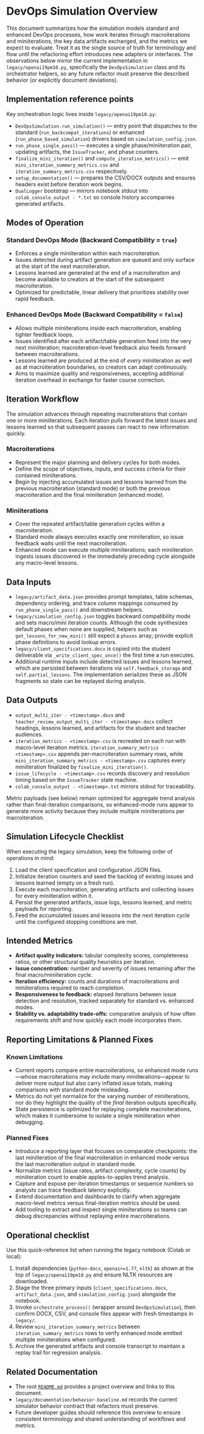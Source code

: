 # DevOps Simulation Overview

This document summarizes how the simulation models standard and enhanced DevOps
processes, how work iterates through macroiterations and miniiterations, the
key data artifacts exchanged, and the metrics we expect to evaluate. Treat it
as the single source of truth for terminology and flow until the refactoring
effort introduces new adapters or interfaces. The observations below mirror the
current implementation in `legacy/openai19pm10.py`, specifically the
`DevOpsSimulation` class and its orchestrator helpers, so any future refactor
must preserve the described behavior (or explicitly document deviations).

## Implementation reference points

Key orchestration logic lives inside `legacy/openai19pm10.py`:

- `DevOpsSimulation.run_simulation()` — entry point that dispatches to the
  standard (`run_backcompat_iterations`) or enhanced
  (`run_phase_based_simulation`) drivers based on `simulation_config.json`.
- `run_phase_single_pass()` — executes a single phase/miniiteration pair,
  updating artifacts, the `IssueTracker`, and phase counters.
- `finalize_mini_iteration()` and `compute_iteration_metrics()` — emit
  `mini_iteration_summary_metrics.csv` and `iteration_summary_metrics.csv`
  respectively.
- `setup_documentation()` — prepares the CSV/DOCX outputs and ensures headers
  exist before iteration work begins.
- `DualLogger` bootstrap — mirrors notebook stdout into
  `colab_console_output - *.txt` so console history accompanies generated
  artifacts.

## Modes of Operation

### Standard DevOps Mode (Backward Compatibility = `true`)

- Enforces a single miniiteration within each macroiteration.
- Issues detected during artifact generation are queued and only surface at the
  start of the next macroiteration.
- Lessons learned are generated at the end of a macroiteration and become
  available to creators at the start of the subsequent macroiteration.
- Optimized for predictable, linear delivery that prioritizes stability over
  rapid feedback.

### Enhanced DevOps Mode (Backward Compatibility = `false`)

- Allows multiple miniiterations inside each macroiteration, enabling tighter
  feedback loops.
- Issues identified after each artifact/table generation feed into the very
  next miniiteration; macroiteration-level feedback also feeds forward between
  macroiterations.
- Lessons learned are produced at the end of *every* miniiteration as well as at
  macroiteration boundaries, so creators can adapt continuously.
- Aims to maximize quality and responsiveness, accepting additional iteration
  overhead in exchange for faster course correction.

## Iteration Workflow

The simulation advances through repeating macroiterations that contain one or
more miniiterations. Each iteration pulls forward the latest issues and lessons
learned so that subsequent passes can react to new information quickly.

### Macroiterations

- Represent the major planning and delivery cycles for both modes.
- Define the scope of objectives, inputs, and success criteria for their
  contained miniiterations.
- Begin by injecting accumulated issues and lessons learned from the previous
  macroiteration (standard mode) or both the previous macroiteration and the
  final miniiteration (enhanced mode).

### Miniiterations

- Cover the repeated artifact/table generation cycles within a macroiteration.
- Standard mode always executes exactly one miniiteration, so issue feedback
  waits until the next macroiteration.
- Enhanced mode can execute multiple miniiterations; each miniiteration ingests
  issues discovered in the immediately preceding cycle alongside any macro-level
  lessons.

## Data Inputs

- `legacy/artifact_data.json` provides prompt templates, table schemas,
  dependency ordering, and trace column mappings consumed by
  `run_phase_single_pass()` and downstream helpers.
- `legacy/simulation_config.json` toggles backward compatibility mode and sets
  macro/mini iteration counts. Although the code synthesizes default phases when
  none are supplied, helpers such as `get_lessons_for_new_mini()` still expect a
  `phases` array; provide explicit phase definitions to avoid lookup errors.
- `legacy/client_specifications.docx` is copied into the student deliverable via
  `_write_client_spec_once()` the first time a run executes.
- Additional runtime inputs include detected issues and lessons learned, which
  are persisted between iterations via `self.feedback_storage` and
  `self.partial_lessons`. The implementation serializes these as JSON fragments
  so state can be replayed during analysis.

## Data Outputs

- `output_multi_iter - <timestamp>.docx` and
  `teacher_review_output_multi_iter - <timestamp>.docx` collect headings,
  lessons learned, and artifacts for the student and teacher audiences.
- `iteration_metrics - <timestamp>.csv` is recreated on each run with
  macro-level iteration metrics. `iteration_summary_metrics - <timestamp>.csv`
  appends
  per-macroiteration summary rows, while `mini_iteration_summary_metrics -
  <timestamp>.csv` captures every miniiteration finalized by
  `finalize_mini_iteration()`.
- `issue_lifecycle - <timestamp>.csv` records discovery and resolution timing
  based on the `IssueTracker` state machine.
- `colab_console_output - <timestamp>.txt` mirrors stdout for traceability.

Metric payloads (see below) remain optimized for aggregate trend analysis rather
than final-iteration comparisons, so enhanced-mode runs appear to generate more
activity because they include multiple miniiterations per macroiteration.

## Simulation Lifecycle Checklist

When executing the legacy simulation, keep the following order of operations in
mind:

1. Load the client specification and configuration JSON files.
2. Initialize iteration counters and seed the backlog of existing issues and
   lessons learned (empty on a fresh run).
3. Execute each macroiteration, generating artifacts and collecting issues for
   every miniiteration within it.
4. Persist the generated artifacts, issue logs, lessons learned, and metric
   payloads for reporting.
5. Feed the accumulated issues and lessons into the next iteration cycle until
   the configured stopping conditions are met.

## Intended Metrics

- **Artifact quality indicators:** tabular complexity scores, completeness
  ratios, or other structural quality heuristics per iteration.
- **Issue concentration:** number and severity of issues remaining after the
  final macro/miniiteration cycle.
- **Iteration efficiency:** counts and durations of macroiterations and
  miniiterations required to reach completion.
- **Responsiveness to feedback:** elapsed iterations between issue detection and
  resolution, tracked separately for standard vs. enhanced modes.
- **Stability vs. adaptability trade-offs:** comparative analysis of how often
  requirements shift and how quickly each mode incorporates them.

## Reporting Limitations & Planned Fixes

### Known Limitations

- Current reports compare entire macroiterations, so enhanced mode runs—whose
  macroiterations may include many miniiterations—appear to deliver more output
  but also carry inflated issue totals, making comparisons with standard mode
  misleading.
- Metrics do not yet normalize for the varying number of miniiterations, nor do
  they highlight the quality of the *final* iteration outputs specifically.
- State persistence is optimized for replaying complete macroiterations, which
  makes it cumbersome to isolate a single miniiteration when debugging.

### Planned Fixes

- Introduce a reporting layer that focuses on comparable checkpoints: the last
  miniiteration of the final macroiteration in enhanced mode versus the last
  macroiteration output in standard mode.
- Normalize metrics (issue rates, artifact complexity, cycle counts) by
  miniiteration count to enable apples-to-apples trend analysis.
- Capture and expose per-iteration timestamps or sequence numbers so analysts
  can trace feedback latency explicitly.
- Extend documentation and dashboards to clarify when aggregate macro-level
  metrics versus final-iteration metrics should be used.
- Add tooling to extract and inspect single miniiterations so teams can debug
  discrepancies without replaying entire macroiterations.

## Operational checklist

Use this quick-reference list when running the legacy notebook (Colab or local):

1. Install dependencies (`python-docx`, `openai>=1.77`, `nltk`) as shown at the
   top of `legacy/openai19pm10.py` and ensure NLTK resources are downloaded.
2. Stage the three primary inputs (`client_specifications.docx`,
   `artifact_data.json`, and `simulation_config.json`) alongside the notebook.
3. Invoke `orchestrate_process()` (wrapper around `DevOpsSimulation`), then
   confirm DOCX, CSV, and console files appear with fresh timestamps in
   `legacy/`.
4. Review `mini_iteration_summary_metrics` between `iteration_summary_metrics`
   rows to verify enhanced mode emitted multiple miniiterations when
   configured.
5. Archive the generated artifacts and console transcript to maintain a replay
   trail for regression analysis.

## Related Documentation

- The root [`README.md`](../README.md) provides a project overview and links to
  this document.
- `legacy/documentation/behavior-baseline.md` records the current simulator
  behavior contract that refactors must preserve.
- Future developer guides should reference this overview to ensure consistent
  terminology and shared understanding of workflows and metrics.

